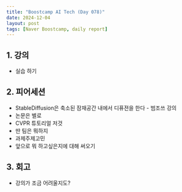 ```yaml
---
title: "Boostcamp AI Tech (Day 078)"
date: 2024-12-04
layout: post
tags: [Naver Boostcamp, daily report]
---
```

## 1. 강의
- 실습 하기

## 2. 피어세션
- StableDiffusion은 축소된 잠재공간 내에서 디퓨젼을 한다 - 범조쓰 강의
- 논문은 별로
- CVPR 튜토리얼 저것
- 딴 팀은 뭐하지
- 과제주제고민
- 앞으로 뭐 하고싶은지에 대해 써오기

## 3. 회고
- 강의가 조금 어려울지도?